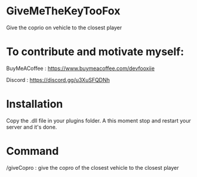 # GiveMeTheKeyTooFox
 Give the coprio on vehicle to the closest player

# To contribute and motivate myself:
BuyMeACoffee : https://www.buymeacoffee.com/devfooxiie

Discord : https://discord.gg/u3XuSFQDNh

# Installation
 Copy the .dll file in your plugins folder. A this moment stop and restart your server and it's done.

# Command

/giveCopro : give the copro of the closest vehicle to the closest player
